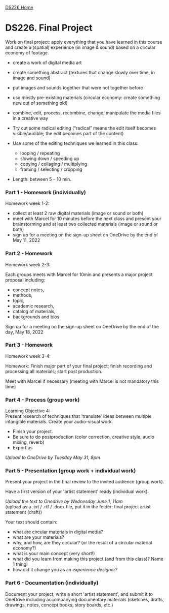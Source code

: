 [DS226 Home](home.md)

# DS226. Final Project


Work on final project: apply everything that you have learned in this course and create a (spatial) experience (in image & sound) based on a circular economy of footage.  

- create a work of digital media art  
- create something abstract (textures that change slowly over time, in image and sound)
- put images and sounds together that were not together before
- use mostly pre-existing materials (circular economy: create something new out of something old)
- combine, edit, process, recombine, change, manipulate the media files in a creative way
- Try out some radical editing (“radical” means the edit itself becomes visible/audible; the edit becomes part of the content)
- Use some of the editing techniques we learned in this class:
  - looping / repeating
  - slowing down / speeding up
  - copying / collaging / multiplying
  - framing / selecting / cropping

   
- Length: between 5 – 10 min.
  

### Part 1 - Homework (individually)

Homework week 1-2:  
- collect at least 2 raw digital materials (image or sound or both)  
- meet with Marcel for 10 minutes before the next class and present your brainstorming and at least two collected materials (image or sound or both)
- sign up for a meeting on the sign-up sheet on OneDrive by the end of May 11, 2022

### Part 2 - Homework

Homework week 2-3:  


Each groups meets with Marcel for 10min and presents a major project proposal including:  
- concept notes,
- methods,
- topic,
- academic research,
- catalog of materials,
- backgrounds and bios  

Sign up for a meeting on the sign-up sheet on OneDrive by the end of the day, May 18, 2022  

### Part 3 - Homework

Homework week 3-4:  

Homework:
Finish major part of your final project; finish recording and processing all materials; start post production.  

Meet with Marcel if necessary (meeting with Marcel is not mandatory this time)

### Part 4 - Process (group work)

Learning Objective 4:  
Present research of techniques that 'translate' ideas between multiple intangible materials.
Create your audio-visual work.

- Finish your project.
- Be sure to do postproduction (color correction, creative style, audio mixing, reverb)
- Export as 

*Upload to OneDrive by Tuesday May 31, 8pm*

### Part 5 - Presentation (group work + individual work)

Present your project in the final review to the invited audience (group work).   

Have a first version of your 'artist statement' ready (individual work). 

*Upload the text to Onedrive by Wednesday June 1, 11am*  
(upload as a .txt / .rtf / .docx file, put it in the folder: final project artist statement (draft))

Your text should contain:  

- what are circular materials in digital media?
- what are your materials?
- why, and how, are they circular? (or the result of a circular material economy?)
- what is your main concept (very short!)
- what did you learn from making this project (and from this class)? Name 1 thing!
- how did it change you as an _experience designer?_

### Part 6 - Documentation (individually)

Document your project, write a short 'artist statement', and submit it to OneDrive including accompanying documentary materials (sketches, drafts, drawings, notes, concept books, story boards, etc.)
